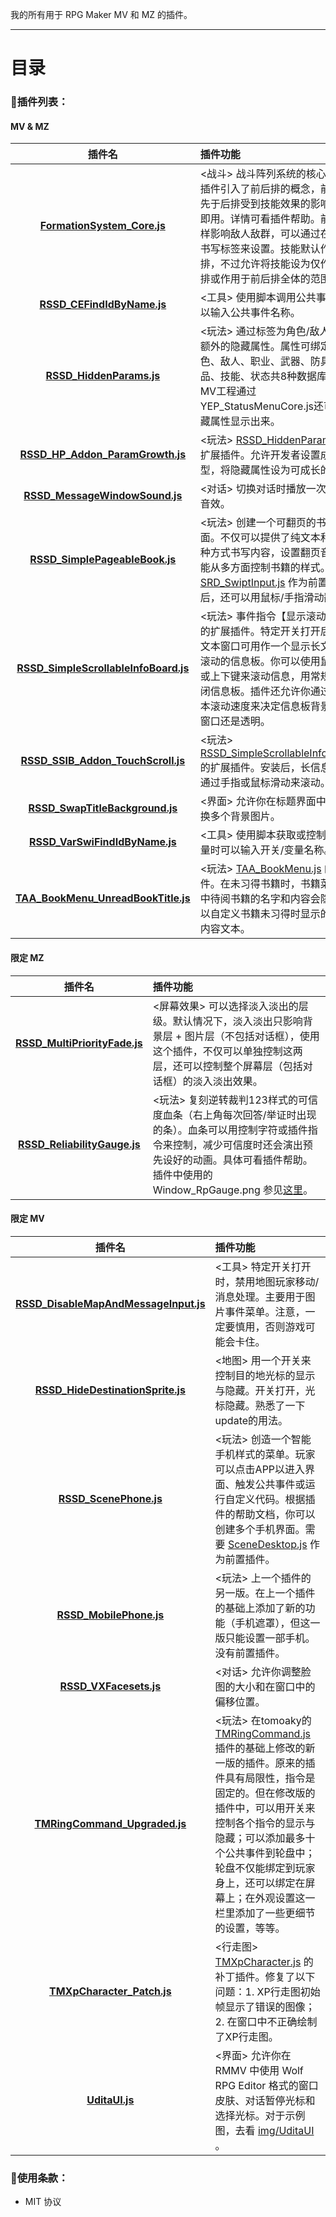 我的所有用于 RPG Maker MV 和 MZ 的插件。
<br>
* * *
# 目录
### :notebook:插件列表：
#### MV & MZ
|插件名|插件功能|
|:----:|:-----|
|**[FormationSystem_Core.js](./MVZ/FormationSystem/FormationSystem_Core.js)**|<战斗> 战斗阵列系统的核心插件。插件引入了前后排的概念，前排会优先于后排受到技能效果的影响，即插即用。详情可看插件帮助。前后排同样影响敌人敌群，可以通过在数据库书写标签来设置。技能默认作用于前排，不过允许将技能设为仅作用于后排或作用于前后排全体的范围。|
|**[RSSD_CEFindIdByName.js](./MVZ/RSSD_CEFindIdByName.js)**|<工具> 使用脚本调用公共事件时可以输入公共事件名称。|
|**[RSSD_HiddenParams.js](./MVZ/RSSD_HiddenParams.js)**|<玩法> 通过标签为角色/敌人自定义额外的隐藏属性。属性可绑定在角色、敌人、职业、武器、防具、物品、技能、状态共8种数据库类型，MV工程通过YEP_StatusMenuCore.js还可以将隐藏属性显示出来。|
|**[RSSD_HP_Addon_ParamGrowth.js](./MVZ/RSSD_HP_Addon_ParamGrowth.js)**|<玩法> [RSSD_HiddenParams.js](./MVZ/RSSD_HiddenParams.js) 的扩展插件。允许开发者设置成长类型，将隐藏属性设为可成长的属性。|
|**[RSSD_MessageWindowSound.js](./MVZ/RSSD_MessageWindowSound.js)**|<对话> 切换对话时播放一次指定的音效。|
|**[RSSD_SimplePageableBook.js](./MVZ/RSSD_SimplePageableBook.js)**|<玩法> 创建一个可翻页的书籍界面。不仅可以提供了纯文本和代码两种方式书写内容，设置翻页音效，也能从多方面控制书籍的样式。[安装 SRD_SwiptInput.js](http://sumrndm.site/swipe-input/) 作为前置插件后，还可以用鼠标/手指滑动翻页。|
|**[RSSD_SimpleScrollableInfoBoard.js](./MVZ/RSSD_SimpleScrollableInfoBoard.js)**|<玩法> 事件指令【显示滚动文本】的扩展插件。特定开关打开后，滚动文本窗口可用作一个显示长文章的可滚动的信息板。你可以使用鼠标滚轮或上下键来滚动信息，用常规方法关闭信息板。插件还允许你通过设置文本滚动速度来决定信息板背景类型是窗口还是透明。|
|**[RSSD_SSIB_Addon_TouchScroll.js](./MVZ/RSSD_SSIB_Addon_TouchScroll.js)**|<玩法> [RSSD_SimpleScrollableInfoBoard.js](./MVZ/RSSD_SimpleScrollableInfoBoard.js) 的扩展插件。安装后，长信息板可以通过手指或鼠标滑动来滚动。|
|**[RSSD_SwapTitleBackground.js](./MVZ/RSSD_SwapTitleBackground.js)**|<界面> 允许你在标题界面中动态切换多个背景图片。|
|**[RSSD_VarSwiFindIdByName.js](./MVZ/RSSD_VarSwiFindIdByName.js)**|<工具> 使用脚本获取或控制开关/变量时可以输入开关/变量名称。|
|**[TAA_BookMenu_UnreadBookTitle.js](./MVZ/TAA_BookMenu_UnreadBookTitle.js)**|<玩法> [TAA_BookMenu.js](https://taaspider.itch.io) 的扩展插件。在未习得书籍时，书籍菜单列表中待阅书籍的名字和内容会隐藏。可以自定义书籍未习得时显示的名称和内容文本。|
#### 限定 MZ
|插件名|插件功能|
|:----:|:-----|
|**[RSSD_MultiPriorityFade.js](./MZ/RSSD_MultiPriorityFade.js)**|<屏幕效果> 可以选择淡入淡出的层级。默认情况下，淡入淡出只影响背景层 + 图片层（不包括对话框），使用这个插件，不仅可以单独控制这两层，还可以控制整个屏幕层（包括对话框）的淡入淡出效果。|
|**[RSSD_ReliabilityGauge.js](./MZ/RSSD_ReliabilityGauge.js)**|<玩法> 复刻逆转裁判123样式的可信度血条（右上角每次回答/举证时出现的条）。血条可以用控制字符或插件指令来控制，减少可信度时还会演出预先设好的动画。具体可看插件帮助。插件中使用的 Window_RpGauge.png 参见[这里](./img/RSSD_ReliabilityGauge/Window_RpGauge.png)。|
#### 限定 MV
|插件名|插件功能|
|:----:|:-----|
|**[RSSD_DisableMapAndMessageInput.js](./MV/RSSD_DisableMapAndMessageInput.js)**|<工具> 特定开关打开时，禁用地图玩家移动/消息处理。主要用于图片事件菜单。注意，一定要慎用，否则游戏可能会卡住。|
|**[RSSD_HideDestinationSprite.js](./MV/RSSD_HideDestinationSprite.js)**|<地图> 用一个开关来控制目的地光标的显示与隐藏。开关打开，光标隐藏。熟悉了一下update的用法。|
|**[RSSD_ScenePhone.js](./MV/RSSD_ScenePhone.js)**|<玩法> 创造一个智能手机样式的菜单。玩家可以点击APP以进入界面、触发公共事件或运行自定义代码。根据插件的帮助文档，你可以创建多个手机界面。需要 [SceneDesktop.js](./MV/SceneDesktop.js) 作为前置插件。|
|**[RSSD_MobilePhone.js](./MV/RSSD_MobilePhone.js)**|<玩法> 上一个插件的另一版。在上一个插件的基础上添加了新的功能（手机遮罩），但这一版只能设置一部手机。没有前置插件。|
|**[RSSD_VXFacesets.js](./MV/RSSD_VXFacesets.js)**|<对话> 允许你调整脸图的大小和在窗口中的偏移位置。|
|**[TMRingCommand_Upgraded.js](./MV/TMRingCommand_Upgraded.js)**|<玩法> 在tomoaky的 [TMRingCommand.js](https://github.com/munokura/tomoaky-MV-plugins/blob/master/TMRingCommand.js) 插件的基础上修改的新一版的插件。原来的插件具有局限性，指令是固定的。但在修改版的插件中，可以用开关来控制各个指令的显示与隐藏；可以添加最多十个公共事件到轮盘中；轮盘不仅能绑定到玩家身上，还可以绑定在屏幕上；在外观设置这一栏里添加了一些更细节的设置，等等。|
|**[TMXpCharacter_Patch.js](./MV/TMXpCharacter_Patch.js)**|<行走图> [TMXpCharacter.js](https://github.com/munokura/tomoaky-MV-plugins/blob/master/TMXpCharacter.js) 的补丁插件。修复了以下问题：1. XP行走图初始帧显示了错误的图像；2. 在窗口中不正确绘制了XP行走图。|
|**[UditaUI.js](./MV/UditaUI.js)**|<界面> 允许你在 RMMV 中使用 Wolf RPG Editor 格式的窗口皮肤、对话暂停光标和选择光标。对于示例图，去看 [img/UditaUI](./img/UditaUI/) 。|
### :notebook:使用条款：
- MIT 协议
